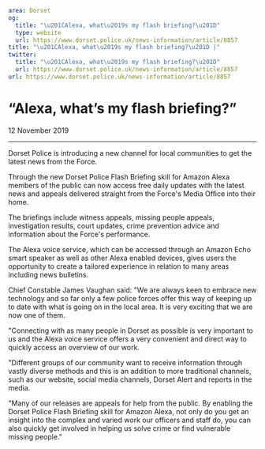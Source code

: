 ```yaml
area: Dorset
og:
  title: "\u201CAlexa, what\u2019s my flash briefing?\u201D"
  type: website
  url: https://www.dorset.police.uk/news-information/article/8857
title: "\u201CAlexa, what\u2019s my flash briefing?\u201D |"
twitter:
  title: "\u201CAlexa, what\u2019s my flash briefing?\u201D"
  url: https://www.dorset.police.uk/news-information/article/8857
url: https://www.dorset.police.uk/news-information/article/8857
```

# “Alexa, what’s my flash briefing?”

12 November 2019

* * *

Dorset Police is introducing a new channel for local communities to get the latest news from the Force.

Through the new Dorset Police Flash Briefing skill for Amazon Alexa members of the public can now access free daily updates with the latest news and appeals delivered straight from the Force's Media Office into their home.

The briefings include witness appeals, missing people appeals, investigation results, court updates, crime prevention advice and information about the Force's performance.

The Alexa voice service, which can be accessed through an Amazon Echo smart speaker as well as other Alexa enabled devices, gives users the opportunity to create a tailored experience in relation to many areas including news bulletins.

Chief Constable James Vaughan said: "We are always keen to embrace new technology and so far only a few police forces offer this way of keeping up to date with what is going on in the local area. It is very exciting that we are now one of them.

"Connecting with as many people in Dorset as possible is very important to us and the Alexa voice service offers a very convenient and direct way to quickly access an overview of our work.

"Different groups of our community want to receive information through vastly diverse methods and this is an addition to more traditional channels, such as our website, social media channels, Dorset Alert and reports in the media.

"Many of our releases are appeals for help from the public. By enabling the Dorset Police Flash Briefing skill for Amazon Alexa, not only do you get an insight into the complex and varied work our officers and staff do, you can also quickly get involved in helping us solve crime or find vulnerable missing people."

